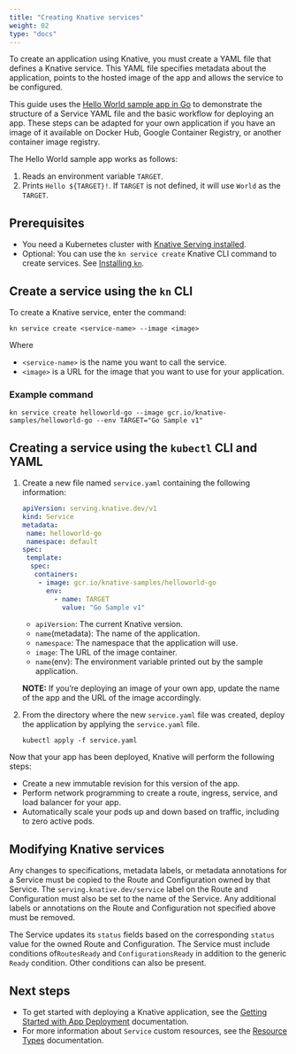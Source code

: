 ```yaml
---
title: "Creating Knative services"
weight: 02
type: "docs"
---
```


To create an application using Knative, you must create a YAML file that defines a Knative service. This YAML file specifies metadata about the application, points to the hosted image of the app and allows the service to be configured.

This guide uses the [Hello World sample app in Go](../../developer/services/hello-world/helloworld-go) to demonstrate the structure of a Service YAML file and the basic workflow for deploying an app. These steps can be adapted for your own application if you have an image of it available on Docker Hub, Google Container Registry, or another container image registry.

The Hello World sample app works as follows:
1. Reads an environment variable `TARGET`.
2. Prints `Hello ${TARGET}!`. If `TARGET` is not defined, it will use `World` as the `TARGET`.

## Prerequisites

* You need a Kubernetes cluster with [Knative Serving installed](../../install).
* Optional: You can use the `kn service create` Knative CLI command to create services. See [Installing `kn`](../../client/install-kn).

## Create a service using the `kn` CLI

To create a Knative service, enter the command:

```shell
kn service create <service-name> --image <image>
```
Where
- `<service-name>` is the name you want to call the service.
- `<image>` is a URL for the image that you want to use for your application.

### Example command

```shell
kn service create helloworld-go --image gcr.io/knative-samples/helloworld-go --env TARGET="Go Sample v1"
```

## Creating a service using the `kubectl` CLI and YAML

1. Create a new file named `service.yaml` containing the following information:

    ```yaml
    apiVersion: serving.knative.dev/v1
    kind: Service
    metadata:
     name: helloworld-go
     namespace: default
    spec:
     template:
      spec:
       containers:
        - image: gcr.io/knative-samples/helloworld-go
          env:
            - name: TARGET
              value: "Go Sample v1"
    ```
    * `apiVersion`: The current Knative version.
    * `name`(metadata): The name of the application.
    * `namespace`: The namespace that the application will use.
    * `image`: The URL of the image container.
    * `name`(env): The environment variable printed out by the sample application.

    **NOTE:** If you’re deploying an image of your own app, update the name of the app and the URL of the image accordingly.

1. From the directory where the new `service.yaml` file was created, deploy the application by applying the `service.yaml` file.

    ```
    kubectl apply -f service.yaml
    ```

Now that your app has been deployed, Knative will perform the following steps:

* Create a new immutable revision for this version of the app.
* Perform network programming to create a route, ingress, service, and load balancer for your app.
* Automatically scale your pods up and down based on traffic, including to zero active pods.

<!-- TODO: Move somewhere else, new topic for modifying/updating services-->
## Modifying Knative services

Any changes to specifications, metadata labels, or metadata annotations for a Service must be copied to the Route and Configuration owned by that Service. The `serving.knative.dev/service` label on the Route and Configuration must also be set to the name of the Service. Any additional labels or annotations on the Route and Configuration not specified above must be removed.

The Service updates its `status` fields based on the corresponding `status` value for the owned Route and Configuration.
The Service must include conditions of`RoutesReady` and `ConfigurationsReady` in addition to the generic `Ready` condition. Other conditions can also be present.

## Next steps

* To get started with deploying a Knative application, see the [Getting Started with App Deployment](../getting-started-knative-app/) documentation.
* For more information about `Service` custom resources, see the [Resource Types](https://github.com/knative/specs/blob/main/specs/serving/overview.md) documentation.
